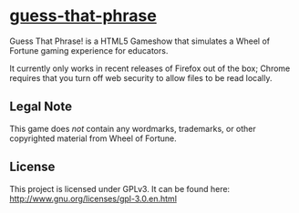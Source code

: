 # [guess-that-phrase](http://lukepetrolekas.github.io/guess-that-phrase/)

Guess That Phrase! is a HTML5 Gameshow that simulates a Wheel of Fortune gaming experience for educators.

It currently only works in recent releases of Firefox out of the box; Chrome requires that you turn off web security to allow files to be read locally.

## Legal Note

This game does *not* contain any wordmarks, trademarks, or other copyrighted material from Wheel of Fortune.

## License

This project is licensed under GPLv3. It can be found here: http://www.gnu.org/licenses/gpl-3.0.en.html
